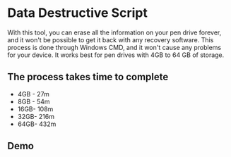 
# Data Destructive Script

With this tool, you can erase all the information on your pen drive forever, and it won't be possible to get it back with any recovery software. This process is done through Windows CMD, and it won't cause any problems for your device. It works best for pen drives with 4GB to 64 GB of storage.




## The process takes time to complete

- 4GB - 27m
- 8GB - 54m
- 16GB- 108m
- 32GB- 216m
- 64GB- 432m

## Demo


